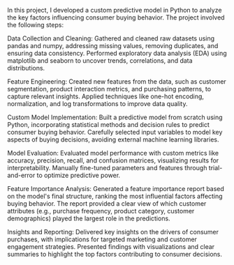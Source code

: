 In this project, I developed a custom predictive model in Python to analyze the key factors influencing consumer buying behavior. The project involved the following steps:

Data Collection and Cleaning:
Gathered and cleaned raw datasets using pandas and numpy, addressing missing values, removing duplicates, and ensuring data consistency.
Performed exploratory data analysis (EDA) using matplotlib and seaborn to uncover trends, correlations, and data distributions.

Feature Engineering:
Created new features from the data, such as customer segmentation, product interaction metrics, and purchasing patterns, to capture relevant insights.
Applied techniques like one-hot encoding, normalization, and log transformations to improve data quality.

Custom Model Implementation:
Built a predictive model from scratch using Python, incorporating statistical methods and decision rules to predict consumer buying behavior.
Carefully selected input variables to model key aspects of buying decisions, avoiding external machine learning libraries.

Model Evaluation:
Evaluated model performance with custom metrics like accuracy, precision, recall, and confusion matrices, visualizing results for interpretability.
Manually fine-tuned parameters and features through trial-and-error to optimize predictive power.

Feature Importance Analysis:
Generated a feature importance report based on the model's final structure, ranking the most influential factors affecting buying behavior.
The report provided a clear view of which customer attributes (e.g., purchase frequency, product category, customer demographics) played the largest role in the predictions.

Insights and Reporting:
Delivered key insights on the drivers of consumer purchases, with implications for targeted marketing and customer engagement strategies.
Presented findings with visualizations and clear summaries to highlight the top factors contributing to consumer decisions.
